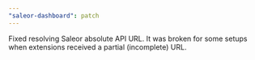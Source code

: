 ```yaml
---
"saleor-dashboard": patch
---
```


Fixed resolving Saleor absolute API URL. It was broken for some setups when extensions received a partial (incomplete) URL.
